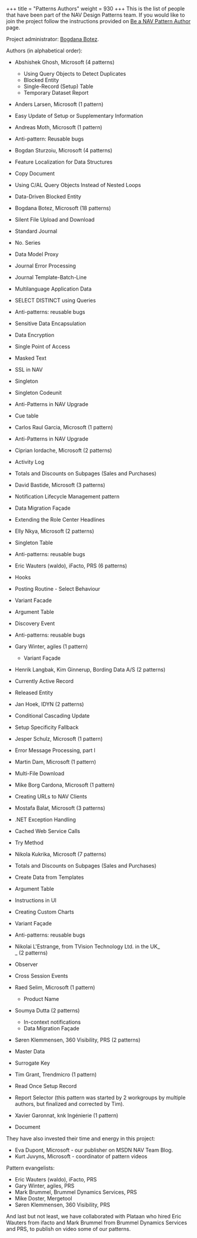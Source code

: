 +++
title = "Patterns Authors"
weight = 930
+++
This is the list of people that have been part of the NAV Design Patterns team. If you would like to join the project follow the instructions provided on [Be a NAV Pattern Author][anchor0] page.

Project administrator: [Bogdana Botez][anchor1].

Authors (in alphabetical order):

* Abshishek Ghosh, Microsoft (4 patterns)
  * Using Query Objects to Detect Duplicates
  * Blocked Entity
  * Single-Record (Setup) Table
  * Temporary Dataset Report

* Anders Larsen, Microsoft (1 pattern)

* Easy Update of Setup or Supplementary Information

* Andreas Moth, Microsoft (1 pattern)

* Anti-pattern: Reusable bugs

* Bogdan Sturzoiu, Microsoft (4 patterns)

* Feature Localization for Data Structures
* Copy Document
* Using C/AL Query Objects Instead of Nested Loops
* Data-Driven Blocked Entity

* Bogdana Botez, Microsoft (18 patterns)

* Silent File Upload and Download
* Standard Journal
* No. Series
* Data Model Proxy
* Journal Error Processing
* Journal Template-Batch-Line
* Multilanguage Application Data
* SELECT DISTINCT using Queries
* Anti-patterns: reusable bugs
* Sensitive Data Encapsulation
* Data Encryption
* Single Point of Access
* Masked Text
* SSL in NAV
* Singleton
* Singleton Codeunit
* Anti-Patterns in NAV Upgrade
* Cue table

* Carlos Raul Garcia, Microsoft (1 pattern)

* Anti-Patterns in NAV Upgrade

* Ciprian Iordache, Microsoft (2 patterns)

* Activity Log
* Totals and Discounts on Subpages (Sales and Purchases)

* David Bastide, Microsoft (3 patterns)
* Notification Lifecycle Management pattern
* Data Migration Façade
* Extending the Role Center Headlines

* Elly Nkya, Microsoft (2 patterns)

* Singleton Table
* Anti-patterns: reusable bugs

* Eric Wauters (waldo), iFacto, PRS (6 patterns)

* Hooks
* Posting Routine - Select Behaviour
* Variant Facade
* Argument Table
* Discovery Event
* Anti-patterns: reusable bugs

* Gary Winter, agiles (1 pattern)  
  * Variant Façade

* Henrik Langbak, Kim Ginnerup, Bording Data A/S (2 patterns)

* Currently Active Record
* Released Entity

* Jan Hoek, IDYN (2 patterns)

* Conditional Cascading Update
* Setup Specificity Fallback

* Jesper Schulz, Microsoft (1 pattern)

* Error Message Processing, part I

* Martin Dam, Microsoft (1 pattern)

* Multi-File Download

* Mike Borg Cardona, Microsoft (1 pattern)

* Creating URLs to NAV Clients

* Mostafa Balat, Microsoft (3 patterns)

* .NET Exception Handling
* Cached Web Service Calls
* Try Method

* Nikola Kukrika, Microsoft (7 patterns)

* Totals and Discounts on Subpages (Sales and Purchases)
* Create Data from Templates
* Argument Table
* Instructions in UI
* Creating Custom Charts
* Variant Façade
* Anti-patterns: reusable bugs

* Nikolai L'Estrange, from TVision Technology Ltd. in the UK_  
_ (2 patterns)

* Observer
* Cross Session Events

* Raed Selim, Microsoft (1 pattern)
  * Product Name

* Soumya Dutta (2 patterns)  
  * In-context notifications
  * Data Migration Façade  

* Søren Klemmensen, 360 Visibility, PRS (2 patterns)

* Master Data
* Surrogate Key

* Tim Grant, Trendmicro (1 pattern)

* Read Once Setup Record
* Report Selector (this pattern was started by 2 workgroups by multiple authors, but finalized and corrected by Tim).

* Xavier Garonnat, knk Ingénierie (1 pattern)

* Document

They have also invested their time and energy in this project:

* Eva Dupont, Microsoft - our publisher on MSDN NAV Team Blog.
* Kurt Juvyns, Microsoft - coordinator of pattern videos 

Pattern evangelists:

* Eric Wauters (waldo), iFacto, PRS
* Gary Winter, agiles, PRS
* Mark Brummel, Brummel Dynamics Services, PRS
* Mike Doster, Mergetool
* Søren Klemmensen, 360 Visibility, PRS

And last but not least, we have collaborated with Plataan who hired Eric Wauters from ifacto and Mark Brummel from Brummel Dynamics Services and PRS, to publish on video some of our patterns. 



[anchor0]: /nav/w/designpatterns/106.be-a-nav-pattern-author.aspx
[anchor1]: /members/bogdana-botez/default.aspx "NAV Design Patterns project administrator"
